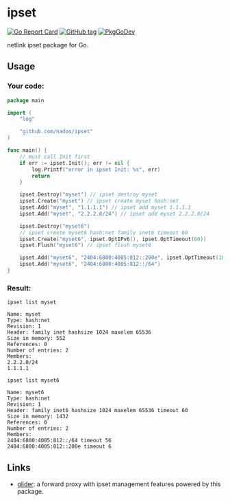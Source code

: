 # ipset

[![Go Report Card](https://goreportcard.com/badge/github.com/nadoo/ipset?style=flat-square)](https://goreportcard.com/report/github.com/nadoo/ipset)
[![GitHub tag](https://img.shields.io/github/v/tag/nadoo/ipset.svg?sort=semver&style=flat-square)](https://github.com/nadoo/ipset/releases)
[![PkgGoDev](https://pkg.go.dev/badge/github.com/nadoo/ipset)](https://pkg.go.dev/github.com/nadoo/ipset)

netlink ipset package for Go.

## Usage

### Your code:
```Go
package main

import (
	"log"

	"github.com/nadoo/ipset"
)

func main() {
	// must call Init first
	if err := ipset.Init(); err != nil {
		log.Printf("error in ipset Init: %s", err)
		return
	}

	ipset.Destroy("myset") // ipset destroy myset
	ipset.Create("myset") // ipset create myset hash:net
	ipset.Add("myset", "1.1.1.1") // ipset add myset 1.1.1.1
	ipset.Add("myset", "2.2.2.0/24") // ipset add myset 2.2.2.0/24

	ipset.Destroy("myset6")
	// ipset create myset6 hash:net family inet6 timeout 60
	ipset.Create("myset6", ipset.OptIPv6(), ipset.OptTimeout(60))
	ipset.Flush("myset6") // ipset flush myset6

	ipset.Add("myset6", "2404:6800:4005:812::200e", ipset.OptTimeout(10))
	ipset.Add("myset6", "2404:6800:4005:812::/64")
}
```

### Result:
`ipset list myset`

```
Name: myset
Type: hash:net
Revision: 1
Header: family inet hashsize 1024 maxelem 65536
Size in memory: 552
References: 0
Number of entries: 2
Members:
2.2.2.0/24
1.1.1.1
```

`ipset list myset6`

```
Name: myset6
Type: hash:net
Revision: 1
Header: family inet6 hashsize 1024 maxelem 65536 timeout 60
Size in memory: 1432
References: 0
Number of entries: 2
Members:
2404:6800:4005:812::/64 timeout 56
2404:6800:4005:812::200e timeout 6
```

## Links

- [glider](https://github.com/nadoo/glider): a forward proxy with ipset management features powered by this package.
